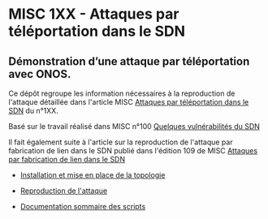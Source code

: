 # MISC 1XX - Attaques par téléportation dans le SDN
## Démonstration d’une attaque par téléportation avec ONOS.

Ce dépôt regroupe les information nécessaires à la reproduction de l'attaque détaillée dans l'article MISC
[Attaques par téléportation dans le SDN](https://connect.ed-diamond.com/MISC/MISC-1XX) du n°1XX.

Basé sur le travail réalisé dans MISC n°100 
[Quelques vulnérabilités du SDN](https://connect.ed-diamond.com/MISC/MISC-100/Quelques-vulnerabilites-du-SDN)

Il fait également suite à l'article sur la reproduction de l'attaque par fabrication de lien dans le SDN publié dans 
l'édition 109 de MISC [Attaques par fabrication de lien dans le SDN](https://connect.ed-diamond.com/MISC/MISC-109)

+ [Installation et mise en place de la topologie](docs/installation.md)

+ [Reproduction de l'attaque](docs/reproduction.md)

+ [Documentation sommaire des scripts](docs/scripts.md)